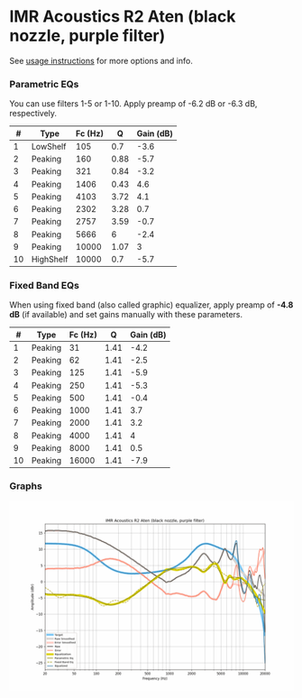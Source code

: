 # IMR Acoustics R2 Aten (black nozzle, purple filter)
See [usage instructions](https://github.com/jaakkopasanen/AutoEq#usage) for more options and info.

### Parametric EQs
You can use filters 1-5 or 1-10. Apply preamp of -6.2 dB or -6.3 dB, respectively.

|   # | Type      |   Fc (Hz) |    Q |   Gain (dB) |
|-----|-----------|-----------|------|-------------|
|   1 | LowShelf  |       105 | 0.7  |        -3.6 |
|   2 | Peaking   |       160 | 0.88 |        -5.7 |
|   3 | Peaking   |       321 | 0.84 |        -3.2 |
|   4 | Peaking   |      1406 | 0.43 |         4.6 |
|   5 | Peaking   |      4103 | 3.72 |         4.1 |
|   6 | Peaking   |      2302 | 3.28 |         0.7 |
|   7 | Peaking   |      2757 | 3.59 |        -0.7 |
|   8 | Peaking   |      5666 | 6    |        -2.4 |
|   9 | Peaking   |     10000 | 1.07 |         3   |
|  10 | HighShelf |     10000 | 0.7  |        -5.7 |

### Fixed Band EQs
When using fixed band (also called graphic) equalizer, apply preamp of **-4.8 dB** (if available) and set gains manually with these parameters.

|   # | Type    |   Fc (Hz) |    Q |   Gain (dB) |
|-----|---------|-----------|------|-------------|
|   1 | Peaking |        31 | 1.41 |        -4.2 |
|   2 | Peaking |        62 | 1.41 |        -2.5 |
|   3 | Peaking |       125 | 1.41 |        -5.9 |
|   4 | Peaking |       250 | 1.41 |        -5.3 |
|   5 | Peaking |       500 | 1.41 |        -0.4 |
|   6 | Peaking |      1000 | 1.41 |         3.7 |
|   7 | Peaking |      2000 | 1.41 |         3.2 |
|   8 | Peaking |      4000 | 1.41 |         4   |
|   9 | Peaking |      8000 | 1.41 |         0.5 |
|  10 | Peaking |     16000 | 1.41 |        -7.9 |

### Graphs
![](./IMR%20Acoustics%20R2%20Aten%20(black%20nozzle,%20purple%20filter).png)
